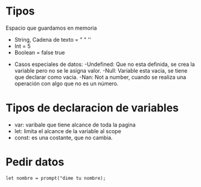 # Tipos

Espacio que guardamos en memoria

- String, Cadena de texto = " " '' ` `
- Int = 5
- Boolean = false true

* Casos especiales de datos: 
-Undefined: Que no esta definida, se crea la variable pero no se le asigna valor.
-Null: Variable esta vacia, se tiene que declarar como vacia.
-Nan: Not a number, cuando se realiza una operación con algo que no es un número.

# Tipos de declaracion de variables

- var: varibale que tiene alcance de toda la pagina
- let: limita el alcance de la variable al scope
- const: es una costante, que no cambia.

# Pedir datos

```
let nombre = prompt("dime tu nombre);
```
